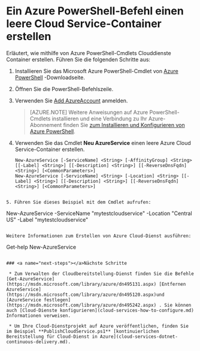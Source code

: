 <properties
   pageTitle="Ein Dienstcontainer Cloud mit PowerShell erstellen | Microsoft Azure"
   description="Erläutert, wie ein Dienstcontainer Cloud mit PowerShell erstellt. Der Container enthält Web-und Workerrollen."
   services="cloud-services"
   documentationCenter=".net"
   authors="cawaMS"
   manager="timlt"
   editor=""/>

<tags
   ms.service="cloud-services"
   ms.devlang="dotnet"
   ms.topic="article"
   ms.tgt_pltfrm="powershell"
   ms.workload="na"
   ms.date="07/29/2016"
   ms.author="cawa"/>

# <a name="use-an-azure-powershell-command-to-create-an-empty-cloud-service-container"></a>Ein Azure PowerShell-Befehl einen leere Cloud Service-Container erstellen
Erläutert, wie mithilfe von Azure PowerShell-Cmdlets Clouddienste Container erstellen. Führen Sie die folgenden Schritte aus:

1. Installieren Sie das Microsoft Azure PowerShell-Cmdlet von [Azure PowerShell](http://aka.ms/webpi-azps) -Downloadseite.
2. Öffnen Sie die PowerShell-Befehlszeile.
3. Verwenden Sie [Add AzureAccount](https://msdn.microsoft.com/library/dn495128.aspx) anmelden.

    > [AZURE.NOTE] Weitere Anweisungen auf Azure PowerShell-Cmdlets installieren und eine Verbindung zu Ihr Azure-Abonnement finden Sie [zum Installieren und Konfigurieren von Azure PowerShell](../powershell-install-configure.md).

4. Verwenden Sie das Cmdlet **Neu AzureService** einen leere Azure Cloud Service-Container erstellen.

    ```
    New-AzureService [-ServiceName] <String> [-AffinityGroup] <String> [[-Label] <String>] [[-Description] <String>] [[-ReverseDnsFqdn] <String>] [<CommonParameters>]
    New-AzureService [-ServiceName] <String> [-Location] <String> [[-Label] <String>] [[-Description] <String>] [[-ReverseDnsFqdn] <String>] [<CommonParameters>]
```

5. Führen Sie dieses Beispiel mit dem Cmdlet aufrufen:
```
New-AzureService -ServiceName "mytestcloudservice" -Location "Central US" -Label "mytestcloudservice"
```

Weitere Informationen zum Erstellen von Azure Cloud-Dienst ausführen:
```
Get-help New-AzureService
```

### <a name="next-steps"></a>Nächste Schritte

 * Zum Verwalten der Cloudbereitstellung-Dienst finden Sie die Befehle [Get-AzureService](https://msdn.microsoft.com/library/azure/dn495131.aspx) [Entfernen AzureService](https://msdn.microsoft.com/library/azure/dn495120.aspx)und [AzureService festlegen](https://msdn.microsoft.com/library/azure/dn495242.aspx) . Sie können auch [Cloud-Dienste konfigurieren](cloud-services-how-to-configure.md) Informationen verweisen.

 * Um Ihre Cloud-Dienstprojekt auf Azure veröffentlichen, finden Sie im Beispiel **PublishCloudService.ps1** [kontinuierlichen Bereitstellung für Cloud-Dienst in Azure](cloud-services-dotnet-continuous-delivery.md).

